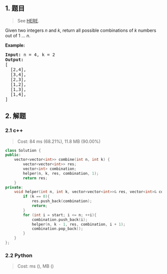 ## 1. 题目

> See [HERE](https://leetcode.com/problems/combinations/).

<div><p>Given two integers <em>n</em> and <em>k</em>, return all possible combinations of <em>k</em> numbers out of 1 ... <em>n</em>.</p>

<p><strong>Example:</strong></p>

<pre><strong>Input:</strong>&nbsp;n = 4, k = 2
<strong>Output:</strong>
[
  [2,4],
  [3,4],
  [2,3],
  [1,2],
  [1,3],
  [1,4],
]
</pre>
</div>

## 2. 解题

### 2.1 c++

> Cost: 84 ms (68.21%), 11.8 MB (90.00%)

```cpp
class Solution {
public:
    vector<vector<int>> combine(int n, int k) {
        vector<vector<int>> res;
        vector<int> combination;
        helper(n, k, res, combination, 1);
        return res;
    }
private:
    void helper(int n, int k, vector<vector<int>>& res, vector<int>& combination, int start){
        if (k == 0){
            res.push_back(combination);
            return;
        }
        for (int i = start; i <= n; ++i){
            combination.push_back(i);
            helper(n, k - 1, res, combination, i + 1);
            combination.pop_back();
        }
    }
};
```

### 2.2 Python

> Cost: ms (), MB ()

```python

```
